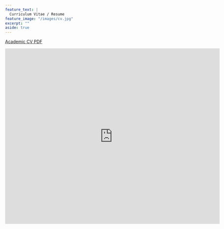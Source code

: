 ```yaml
---
feature_text: |
  Curriculum Vitae / Resume
feature_image: "/images/cv.jpg"
excerpt: ""
aside: true
---
```


[Academic CV PDF](https://github.com/rohitfarmer/cv/blob/master/academic-cv/nCV.pdf?raw=1)

<embed src="https://drive.google.com/viewerng/viewer?embedded=true&url=https://github.com/rohitfarmer/cv/blob/master/academic-cv/nCV.pdf?raw=1" width="700" height="575">